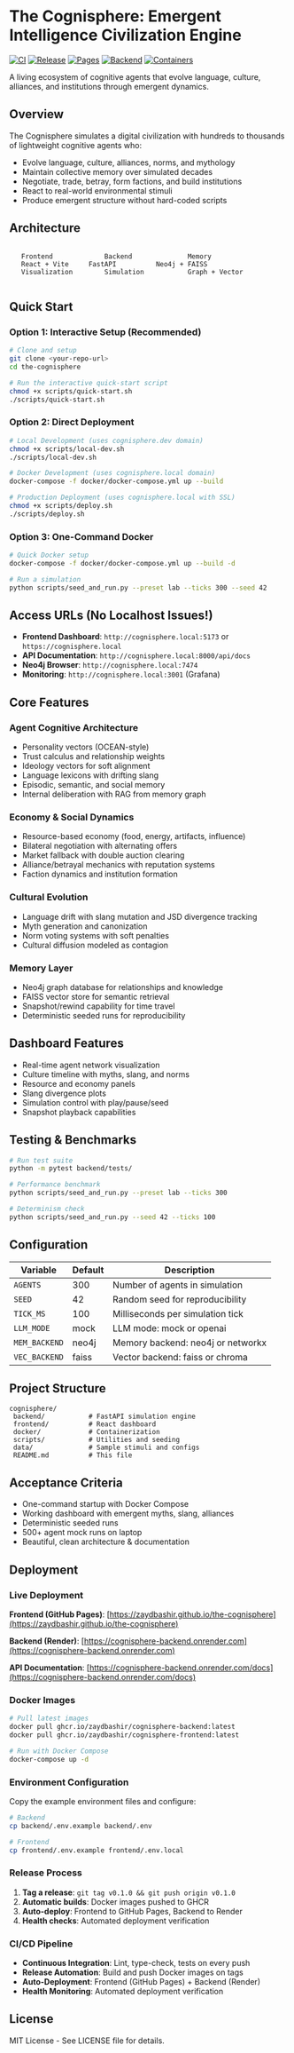 # The Cognisphere: Emergent Intelligence Civilization Engine

[![CI](https://github.com/zaydbashir/the-cognisphere/actions/workflows/ci.yml/badge.svg)](../../actions/workflows/ci.yml)
[![Release](https://github.com/zaydbashir/the-cognisphere/actions/workflows/release.yml/badge.svg)](../../actions/workflows/release.yml)
[![Pages](https://img.shields.io/badge/Deploy-GitHub%20Pages-222)](../../deployments/activity_log?environment=github-pages)
[![Backend](https://img.shields.io/badge/Deploy-Render-2b2b2b)](https://dashboard.render.com/)
[![Containers](https://ghcr-badge.egpl.dev/zaydbashir/the-cognisphere/latest_tag?label=GHCR)](https://github.com/zaydbashir?tab=packages)

A living ecosystem of cognitive agents that evolve language, culture, alliances, and institutions through emergent dynamics.

## Overview

The Cognisphere simulates a digital civilization with hundreds to thousands of lightweight cognitive agents who:
- Evolve language, culture, alliances, norms, and mythology
- Maintain collective memory over simulated decades
- Negotiate, trade, betray, form factions, and build institutions
- React to real-world environmental stimuli
- Produce emergent structure without hard-coded scripts

## Architecture

```
        
   Frontend             Backend              Memory        
   React + Vite     FastAPI          Neo4j + FAISS 
   Visualization        Simulation           Graph + Vector
        
```

## Quick Start

### Option 1: Interactive Setup (Recommended)
```bash
# Clone and setup
git clone <your-repo-url>
cd the-cognisphere

# Run the interactive quick-start script
chmod +x scripts/quick-start.sh
./scripts/quick-start.sh
```

### Option 2: Direct Deployment
```bash
# Local Development (uses cognisphere.dev domain)
chmod +x scripts/local-dev.sh
./scripts/local-dev.sh

# Docker Development (uses cognisphere.local domain)
docker-compose -f docker/docker-compose.yml up --build

# Production Deployment (uses cognisphere.local with SSL)
chmod +x scripts/deploy.sh
./scripts/deploy.sh
```

### Option 3: One-Command Docker
```bash
# Quick Docker setup
docker-compose -f docker/docker-compose.yml up --build -d

# Run a simulation
python scripts/seed_and_run.py --preset lab --ticks 300 --seed 42
```

## Access URLs (No Localhost Issues!)

- **Frontend Dashboard**: `http://cognisphere.local:5173` or `https://cognisphere.local`
- **API Documentation**: `http://cognisphere.local:8000/api/docs`
- **Neo4j Browser**: `http://cognisphere.local:7474`
- **Monitoring**: `http://cognisphere.local:3001` (Grafana)

## Core Features

### Agent Cognitive Architecture
- Personality vectors (OCEAN-style)
- Trust calculus and relationship weights
- Ideology vectors for soft alignment
- Language lexicons with drifting slang
- Episodic, semantic, and social memory
- Internal deliberation with RAG from memory graph

### Economy & Social Dynamics
- Resource-based economy (food, energy, artifacts, influence)
- Bilateral negotiation with alternating offers
- Market fallback with double auction clearing
- Alliance/betrayal mechanics with reputation systems
- Faction dynamics and institution formation

### Cultural Evolution
- Language drift with slang mutation and JSD divergence tracking
- Myth generation and canonization
- Norm voting systems with soft penalties
- Cultural diffusion modeled as contagion

### Memory Layer
- Neo4j graph database for relationships and knowledge
- FAISS vector store for semantic retrieval
- Snapshot/rewind capability for time travel
- Deterministic seeded runs for reproducibility

## Dashboard Features

- Real-time agent network visualization
- Culture timeline with myths, slang, and norms
- Resource and economy panels
- Slang divergence plots
- Simulation control with play/pause/seed
- Snapshot playback capabilities

## Testing & Benchmarks

```bash
# Run test suite
python -m pytest backend/tests/

# Performance benchmark
python scripts/seed_and_run.py --preset lab --ticks 300

# Determinism check
python scripts/seed_and_run.py --seed 42 --ticks 100
```

## Configuration

| Variable | Default | Description |
|----------|---------|-------------|
| `AGENTS` | 300 | Number of agents in simulation |
| `SEED` | 42 | Random seed for reproducibility |
| `TICK_MS` | 100 | Milliseconds per simulation tick |
| `LLM_MODE` | mock | LLM mode: mock or openai |
| `MEM_BACKEND` | neo4j | Memory backend: neo4j or networkx |
| `VEC_BACKEND` | faiss | Vector backend: faiss or chroma |

## Project Structure

```
cognisphere/
 backend/           # FastAPI simulation engine
 frontend/          # React dashboard
 docker/            # Containerization
 scripts/           # Utilities and seeding
 data/              # Sample stimuli and configs
 README.md          # This file
```

## Acceptance Criteria

- One-command startup with Docker Compose
- Working dashboard with emergent myths, slang, alliances
- Deterministic seeded runs
- 500+ agent mock runs on laptop
- Beautiful, clean architecture & documentation

## Deployment

### Live Deployment

**Frontend (GitHub Pages)**: [https://zaydbashir.github.io/the-cognisphere](https://zaydbashir.github.io/the-cognisphere)

**Backend (Render)**: [https://cognisphere-backend.onrender.com](https://cognisphere-backend.onrender.com)

**API Documentation**: [https://cognisphere-backend.onrender.com/docs](https://cognisphere-backend.onrender.com/docs)

### Docker Images

```bash
# Pull latest images
docker pull ghcr.io/zaydbashir/cognisphere-backend:latest
docker pull ghcr.io/zaydbashir/cognisphere-frontend:latest

# Run with Docker Compose
docker-compose up -d
```

### Environment Configuration

Copy the example environment files and configure:

```bash
# Backend
cp backend/.env.example backend/.env

# Frontend  
cp frontend/.env.example frontend/.env.local
```

### Release Process

1. **Tag a release**: `git tag v0.1.0 && git push origin v0.1.0`
2. **Automatic builds**: Docker images pushed to GHCR
3. **Auto-deploy**: Frontend to GitHub Pages, Backend to Render
4. **Health checks**: Automated deployment verification

### CI/CD Pipeline

- **Continuous Integration**: Lint, type-check, tests on every push
- **Release Automation**: Build and push Docker images on tags
- **Auto-Deployment**: Frontend (GitHub Pages) + Backend (Render)
- **Health Monitoring**: Automated deployment verification

## License

MIT License - See LICENSE file for details.
